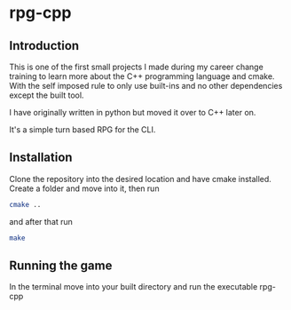 # rpg-cpp

## Introduction

This is one of the first small projects I made during my career change training to learn more about the C++ programming language and cmake. With the self imposed rule to only use built-ins and no other dependencies except the built tool.

I have originally written in python but moved it over to C++ later on.

It's a simple turn based RPG for the CLI.

## Installation

Clone the repository into the desired location and have cmake installed.
Create a folder and move into it, then run

```sh
cmake ..
```

and after that run

```sh
make
```

## Running the game

In the terminal move into your built directory and run the executable rpg-cpp
